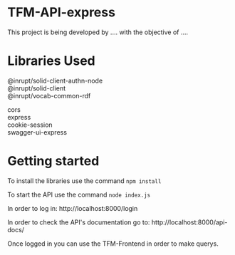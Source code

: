 # TFM-API-express
 
 This project is being developed by .... with the objective of ....
 
# Libraries Used
@inrupt/solid-client-authn-node <br>
@inrupt/solid-client <br>
@inrupt/vocab-common-rdf <br>

cors <br>
express <br>
cookie-session <br>
swagger-ui-express <br>

# Getting started

To install the libraries use the command `npm install`

To start the API use the command `node index.js`

In order to  log in: http://localhost:8000/login

In order to check the API's documentation go to: http://localhost:8000/api-docs/

Once logged in you can use the TFM-Frontend in order to make querys.

